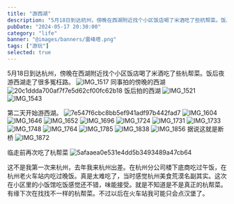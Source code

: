 ```yaml
---
title: "游西湖"
description: "5月18日到达杭州，傍晚在西湖附近找个小区饭店喝了米酒吃了些杭帮菜。饭后夜游西湖走了很多冤枉路。"
pubDate: "2024-05-17 20:30:00"
category: "life"
banner: "@images/banners/雷峰塔.png"
tags: ["游玩"]
selected: true
---
```


5月18日到达杭州，傍晚在西湖附近找个小区饭店喝了米酒吃了些杭帮菜。饭后夜游西湖走了很多冤枉路。
![IMG_1517](https://github.com/citynight/blog-image/assets/7713239/571536a3-2947-469d-b216-120f11a7ee20)
同事拍的傍晚的西湖
![20c1ddda700af7f7e5d62cf00fc62b18](https://github.com/citynight/blog-image/assets/7713239/2a300f17-9fcb-495f-b881-30e876892d1c)
饭后拍的西湖
![IMG_1521](https://github.com/citynight/blog-image/assets/7713239/4b45ebdf-75ed-4849-9a88-85954fa6727f)
![IMG_1543](https://github.com/citynight/blog-image/assets/7713239/ba317c59-23fc-4ca6-855c-b5042c81df0e)

第二天开始游西湖。
![7e547f6cbc8bb5ef941adf97b442fad7](https://github.com/citynight/blog-image/assets/7713239/d0a751cc-078c-445f-81ad-0a4a33da1287)
![IMG_1604](https://github.com/citynight/blog-image/assets/7713239/e37cf845-ac81-4b69-bf8c-af4b4d193010)
![IMG_1646](https://github.com/citynight/blog-image/assets/7713239/c188f3ae-f853-4f7b-b0b8-d33abd6af473)
![IMG_1652](https://github.com/citynight/blog-image/assets/7713239/66130f4d-97a2-4714-9498-9411330c9a3f)
![IMG_1696](https://github.com/citynight/blog-image/assets/7713239/49a8d7ec-cdf5-41bd-b0dd-1ea67f621bef)
![IMG_1724](https://github.com/citynight/blog-image/assets/7713239/56d3725e-8394-4ef8-bd84-1c6ffa2a0fd4)
![IMG_1731](https://github.com/citynight/blog-image/assets/7713239/f8509da5-52bb-41fc-b6f7-23a14ee0b088)
![IMG_1733](https://github.com/citynight/blog-image/assets/7713239/d932e050-9add-4c12-b6e3-e11512bcb342)
![IMG_1748](https://github.com/citynight/blog-image/assets/7713239/c9ae9d1f-5da3-45c4-bde6-bf70a44c0e1c)
![IMG_1764](https://github.com/citynight/blog-image/assets/7713239/5b5ade50-4009-43a5-83f8-a33a8a3ea679)
![IMG_1785](https://github.com/citynight/blog-image/assets/7713239/eef28ca9-2f41-4e07-9313-6a60774ba74c)
![IMG_1838](https://github.com/citynight/blog-image/assets/7713239/7c1308f8-024f-493c-af2b-397abcc51cfb)
![IMG_1856](https://github.com/citynight/blog-image/assets/7713239/fbe4f5e0-db23-4b49-80be-95858529892f)
据说这就是断桥
![IMG_1872](https://github.com/citynight/blog-image/assets/7713239/d06a287a-64cf-4c44-8aa7-cb75fdfe873d)

临走前再次吃了杭帮菜
![5afaaea0e531e4dd5b3493489a47cb64](https://github.com/citynight/blog-image/assets/7713239/f2bbdbcf-afe9-43e4-ae81-59d563d0d5ca)

这不是我第一次来杭州，去年我来杭州出差。在杭州分公司楼下底商吃过午饭，在杭州老火车站内吃过晚饭。真是太难吃了，当时感觉杭州美食荒漠名副其实。这次在小区里的小饭馆吃饭感觉还不错，味能接受。就是不知道是不是真正的杭帮菜。有缘下次在找找不一样的杭帮菜。不过以后在火车站我可能只会点汉堡了。

